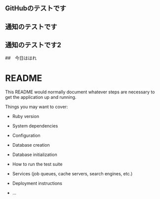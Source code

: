 ## GitHubのテストです
## 通知のテストです
## 通知のテストです2

##　今日ははれ
# README

This README would normally document whatever steps are necessary to get the
application up and running.

Things you may want to cover:

* Ruby version

* System dependencies

* Configuration

* Database creation

* Database initialization

* How to run the test suite

* Services (job queues, cache servers, search engines, etc.)

* Deployment instructions

* ...

